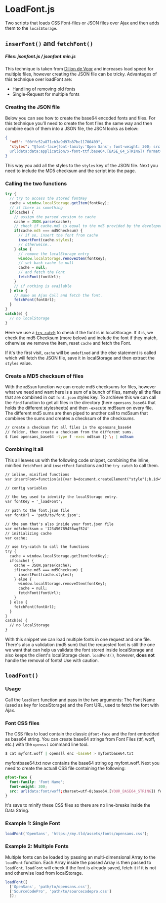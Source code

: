 # LoadFont.js

Two scripts that loads CSS Font-files or JSON files over Ajax and then adds them to
the `localStorage`. 

## `inserFont()` and `fetchFont()`
##### Files: jsonfont.js / jsonfont.min.js

This technique is taken from [Dillon de
Voor](http://crocodillon.com/blog/non-blocking-web-fonts-using-localstorage) and increases load
speed for multiple files, however creating the JSON file can be tricky. Advantages of this technique
over loadFont are: 

* Handling of removing old fonts
* Single-Request for multiple fonts

### Creating the JSON file

Below you can see how to create the base64 encoded fonts and files. For this technique you'll need
to create the font files the same way and then combine each of them into a JSON file, the JSON looks
as below: 

```json
{
  "md5": "00ffe52a871eb3a9d97b87be11700409",
  "styles": "@font-face{font-family:'Open Sans'; font-weight: 300; src:
  url(data:data:application/x-font-ttf;base64,[BASE_64_STRING]) format('woff')}"  
}
```

This way you add all the styles to the `styles` key of the JSON file. Next you need to include the
MD5 checksum and the script into the page.

### Calling the two functions

```js
try {
  // try to access the stored fontKey
  cache = window.localStorage.getItem(fontKey);
  // if there is something
  if(cache) {
    // assign the parsed version to cache
    cache = JSON.parse(cache);
    // check if cache.md5 is equal to the md5 provided by the developer
    if(cache.md5 === md5Checksum) {
      // if so, insert the font from cache
      insertFont(cache.styles);
      // otherweise..
    } else {
      // remove the localStorage entry
      window.localStorage.removeItem(fontKey);
      // set back cache to null
      cache = null;
      // and fetch the Font
      fetchFont(fontUrl);
    }
    // if nothing is available
  } else {
    // make an Ajax Call and fetch the font.
    fetchFont(fontUrl);    
  }
}
catch(e) {
  // no localStorage   
}
```
Here we use a [`try
catch`](https://developer.mozilla.org/en-US/docs/Web/JavaScript/Reference/Statements/try...catch) to
check if the font is in localStorage. If it is, we check the md5 Checksum (more below) and include
the font if they match, otherwise we remove the item, reset `cache` and fetch the Font.

If it's the first visit, `cache` will be `undefined` and the else statement is called which will
fetch the JSON file, save it in localStorage and then extract the `styles` value.

### Create a MD5 checksum of files

With the `md5sum` function we can create md5 checksums for files, however what we need and want here is a sum of a bunch of files, namely all the files that are
combined in out `font.json` styles key. To archieve this we can call the `find` function to get all files in the directory (here `opensans_base64` that holds
the different stylesheets) and then `-exec`ute md5sum on every file. The different md5 sums are then piped to another call to md5sum that combines the sums and
creates a checksum of the checksums.

```bash
// create a checksum fot all files in the opensans_base64
// folder, then create a checksum from the different sums.
$ find opensans_base64 -type f -exec md5sum {} \; | md5sum
```

### Combining it all

This all leaves us with the following code snippet, combining the inline, minified `fetchFont` and `insertFont` functions and the `try catch` to call them.

```html
// inline, minified functions
var insertFont=function(a){var b=document.createElement("style");b.id="font_"+md5Checksum,b.type="text/css",document.head.appendChild(b),b.textContent=a},fetchFont=function(a){var b=new XMLHttpRequest;b.open("GET",a,!0),b.onreadystatechange=function(){if(200===b.status&&4===b.readyState){var a=JSON.parse(b.response);localStorage.setItem(fontKey,JSON.stringify(a)),insertFont(a.styles)}},b.send()};

// config variables

// the key used to identify the localStorage entry.
var fontKey = '_loadFont';

// path to the font.json file
var fontUrl = 'path/to/font.json';

// the sum that's also inside your font.json file
var md5checksum = '123456789456wqf524'
// initializing cache
var cache;

// use try-catch to call the functions
try {
  cache = window.localStorage.getItem(fontKey);
  if(cache) {
    cache = JSON.parse(cache);
    if(cache.md5 === md5Checksum) {
      insertFont(cache.styles);
    } else {
      window.localStorage.removeItem(fontKey);
      cache = null;
      fetchFont(fontUrl);
    }
  } else {
    fetchFont(fontUrl);    
  }
}
catch(e) {
  // no localStorage   
}

```

With this snippet we can load multiple fonts in one request and one file. There's also a validation (md5 sum) that the requested font is still the one we want
that can help us validate the font stored inside localStorage and also keeps the client's localStorage clean. `loadFont()`, however, **does not** handle the
removal of fonts! Use with caution. 

## `loadFont()`
### Usage

Call the `loadFont` function and pass in the two arguments: The Font Name (used as
key for localStorage) and the Font URL, used to fetch the font with Ajax.

### Font CSS files

The CSS files to load contain the classic `@font-face` and the font embedded as base64
string. You can create base64 strings from Font Files (ttf, woff, etc.) with the `openssl` command
line tool.

```bash
$ cat myfont.woff | opensll enc -base64 > myfontbase64.txt
```

myfontbase64.txt now contains the base64 string og myfont.woff. Next you need to create the actuall
CSS file containing the following:


```css
@font-face {
  font-family: 'Font Name';
  font-weight: 300;
  src: url(data:font/woff;charset=utf-8;base64,[YOUR_BASE64_STRING]) format('woff');
}
```

  It's save to minify these CSS files so there are no line-breaks inside the Data String.

### Example 1: Single Font

```js
loadFont('OpenSans', 'https://my.tld/assets/fonts/opensans.css');
```
### Example 2: Multiple Fonts

Multiple fonts can be loaded by passing an multi-dimensional Array to the `loadFont` function.
Each Array inside the passed Array is then passed to `loadFont`. `loadFont` will check if the font
is already saved, fetch it if it is not and otherwise load from localStorage.

```js
loadFont([
  ['OpenSans', 'path/to/opensans.css'],
  ['SourceCodePro', 'path/to/sourcecodepro.css']
  ]);
```
